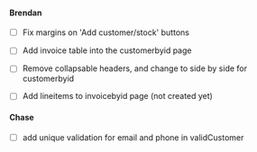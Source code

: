 #### Brendan
- [ ] Fix margins on 'Add customer/stock' buttons
- [ ] Add invoice table into the customerbyid page
- [ ] Remove collapsable headers, and change to side by side for customerbyid
- [ ] Add lineitems to invoicebyid page (not created yet)


#### Chase
- [ ] add unique validation for email and phone in validCustomer
